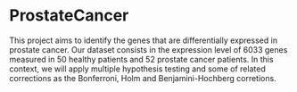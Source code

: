 # ProstateCancer
This project aims to identify the genes that are differentially expressed in prostate cancer. Our dataset consists in the expression level of 6033 genes measured in 50 healthy patients and 52 prostate cancer patients. In this context, we will apply multiple hypothesis testing and some of related corrections as the Bonferroni, Holm and Benjamini-Hochberg corretions.  
